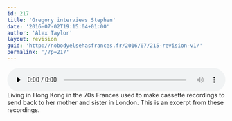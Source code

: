 ```yaml
---
id: 217
title: 'Gregory interviews Stephen'
date: '2016-07-02T19:15:04+01:00'
author: 'Alex Taylor'
layout: revision
guid: 'http://nobodyelsehasfrances.fr/2016/07/215-revision-v1/'
permalink: '/?p=217'
---
```


<audio class="wp-audio-shortcode" controls="controls" id="audio-217-24" preload="none" style="width: 100%;"><source src="http://nobodyelsehasfrances.fr/wp-content/uploads/2016/07/Gregory-talks-to-Stephen.m4a?_=24" type="audio/mpeg"></source><http://nobodyelsehasfrances.fr/wp-content/uploads/2016/07/Gregory-talks-to-Stephen.m4a></audio>  
Living in Hong Kong in the 70s Frances used to make cassette recordings to send back to her mother and sister in London. This is an excerpt from these recordings.
